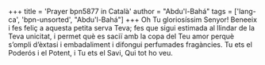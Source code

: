 +++
title = 'Prayer bpn5877 in Català'
author = "Abdu'l-Bahá"
tags = ['lang-ca', 'bpn-unsorted', "Abdu'l-Bahá"]
+++
Oh Tu gloriosíssim Senyor! Beneeix i fes feliç a aquesta petita serva Teva; fes que sigui estimada al llindar de la Teva unicitat, i permet què es saciï amb la copa del Teu amor perquè s’ompli d’èxtasi i embadaliment i difongui perfumades fragàncies. Tu ets el Poderós i el Potent, i Tu ets el Savi, Qui tot ho veu.
